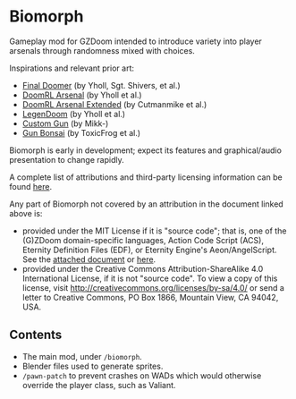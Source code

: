 # Biomorph

Gameplay mod for GZDoom intended to introduce variety into player arsenals through randomness mixed with choices.

Inspirations and relevant prior art:
- [Final Doomer](https://forum.zdoom.org/viewtopic.php?t=55061) (by Yholl, Sgt. Shivers, et al.)
- [DoomRL Arsenal](https://forum.zdoom.org/viewtopic.php?f=43&t=37044) (by Yholl et al.)
- [DoomRL Arsenal Extended](https://forum.zdoom.org/viewtopic.php?t=70549) (by Cutmanmike et al.)
- [LegenDoom](https://forum.zdoom.org/viewtopic.php?t=51035) (by Yholl et al.)
- [Custom Gun](https://forum.zdoom.org/viewtopic.php?f=43&t=54303) (by Mikk-)
- [Gun Bonsai](https://forum.zdoom.org/viewtopic.php?t=76080) (by ToxicFrog et al.)

Biomorph is early in development; expect its features and graphical/audio presentation to change rapidly.

A complete list of attributions and third-party licensing information can be found [here](/ATTRIB.md).

Any part of Biomorph not covered by an attribution in the document linked above is:
- provided under the MIT License if it is "source code"; that is, one of the (G)ZDoom domain-specific languages, Action Code Script (ACS), Eternity Definition Files (EDF), or Eternity Engine's Aeon/AngelScript. See the [attached document](/LICENSE) or [here](https://choosealicense.com/licenses/mit/).
- provided under the Creative Commons Attribution-ShareAlike 4.0 International License, if it is not "source code". To view a copy of this license, visit http://creativecommons.org/licenses/by-sa/4.0/ or send a letter to Creative Commons, PO Box 1866, Mountain View, CA 94042, USA.

## Contents

- The main mod, under `/biomorph`.
- Blender files used to generate sprites.
- `/pawn-patch` to prevent crashes on WADs which would otherwise override the player class, such as Valiant.
